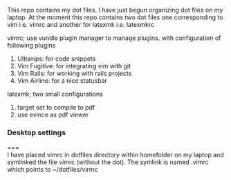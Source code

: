 This repo contains my dot files. I have just begun organizing
dot files on my laptop. At the moment this repo contains two
dot files one corresponding to vim i.e. vimrc and another
for latexmk i.e. latexmkrc

vimrc; use vundle plugin manager to manage plugins.
with configuration of following plugins 
1. Ultisnips: for code snippets
2. Vim Fugitive: for integrating vim with git
3. Vim Rails: for working with rails projects
4. Vim Airline: for a nice statusbar 

latexmk; two small configurations
1. target set to compile to pdf
2. use evince as pdf viewer 

### Desktop settings
===  
I have placed vimrc in dotfiles directory within homefolder
on my laptop and symlinked the file vimrc (without the dot).
The symlink is named .vimrc which points to ~/dotfiles/virmc
